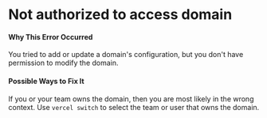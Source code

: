 # Not authorized to access domain

#### Why This Error Occurred

You tried to add or update a domain's configuration, but you don't have permission to modify the domain.

#### Possible Ways to Fix It

If you or your team owns the domain, then you are most likely in the wrong context. Use `vercel switch` to select the team or user that owns the domain.
